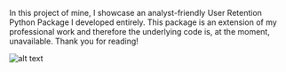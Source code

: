 In this project of mine, I showcase an analyst-friendly User Retention Python Package I developed entirely. This package is an extension of my professional work and therefore the underlying code is, at the moment, unavailable. Thank you for reading!

![alt text](User-Retention-IMAGE.png)
